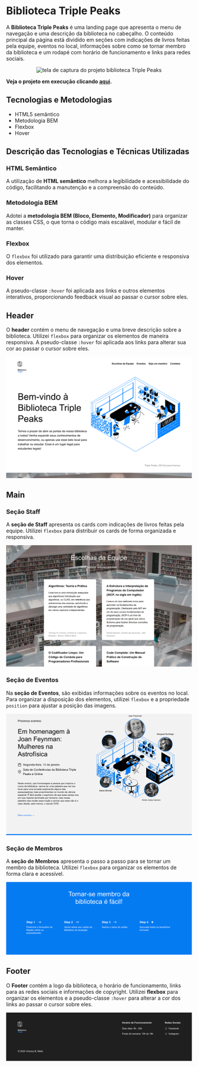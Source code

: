 # Biblioteca Triple Peaks

A **Biblioteca Triple Peaks** é uma landing page que apresenta o menu de navegação e uma descrição da biblioteca no cabeçalho. O conteúdo principal da página está dividido em seções com indicações de livros feitas pela equipe, eventos no local, informações sobre como se tornar membro da biblioteca e um rodapé com horário de funcionamento e links para redes sociais.

<p align="center"><img src="./images/screenshot-page.png" alt="tela de captura do projeto biblioteca Triple Peaks" width="25%"></p>

**Veja o projeto em execução clicando [aqui](https://vinimello90.github.io/web_project_library/).**

## Tecnologias e Metodologias

- HTML5 semântico
- Metodologia BEM
- Flexbox
- Hover

## Descrição das Tecnologias e Técnicas Utilizadas

### HTML Semântico

A utilização de **HTML semântico** melhora a legibilidade e acessibilidade do código, facilitando a manutenção e a compreensão do conteúdo.

### Metodologia BEM

Adotei a **metodologia BEM (Bloco, Elemento, Modificador)** para organizar as classes CSS, o que torna o código mais escalável, modular e fácil de manter.

### Flexbox

O `flexbox` foi utilizado para garantir uma distribuição eficiente e responsiva dos elementos.

### Hover

A pseudo-classe `:hover` foi aplicada aos links e outros elementos interativos, proporcionando feedback visual ao passar o cursor sobre eles.

## Header

O **header** contém o menu de navegação e uma breve descrição sobre a biblioteca. Utilizei `flexbox` para organizar os elementos de maneira responsiva. A pseudo-classe `:hover` foi aplicada aos links para alterar sua cor ao passar o cursor sobre eles.

<img src="./images/screenshot_header.png" alt="imagem do header">

## Main

### Seção Staff

A **seção de Staff** apresenta os cards com indicações de livros feitas pela equipe. Utilizei `flexbox` para distribuir os cards de forma organizada e responsiva.

<img src="./images/screenshot_staff.png" alt="imagem da seção de Staff">

### Seção de Eventos

Na **seção de Eventos**, são exibidas informações sobre os eventos no local. Para organizar a disposição dos elementos, utilizei `flexbox` e a propriedade `position` para ajustar a posição das imagens.

<img src="./images/screenshot_events.png" alt="imagem da seção de Eventos">

### Seção de Membros

A **seção de Membros** apresenta o passo a passo para se tornar um membro da biblioteca. Utilizei `flexbox` para organizar os elementos de forma clara e acessível.

<img src="./images/screenshot_membership.png" alt="imagem da seção de membros">

## Footer

O **Footer** contém a logo da biblioteca, o horário de funcionamento, links para as redes sociais e informações de copyright. Utilizei **flexbox** para organizar os elementos e a pseudo-classe `:hover` para alterar a cor dos links ao passar o cursor sobre eles.

<img src="./images/screenshot_footer.png" alt="imagem do footer">
